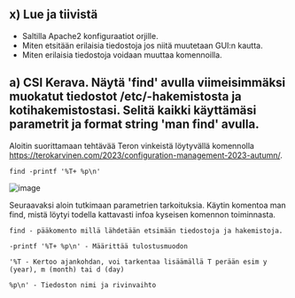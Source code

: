 ## x) Lue ja tiivistä

- Saltilla Apache2 konfiguraatiot orjille.
- Miten etsitään erilaisia tiedostoja jos niitä muutetaan GUI:n kautta.
- Miten erilaisia tiedostoja voidaan muuttaa komennoilla.

## a) CSI Kerava. Näytä 'find' avulla viimeisimmäksi muokatut tiedostot /etc/-hakemistosta ja kotihakemistostasi. Selitä kaikki käyttämäsi parametrit ja format string 'man find' avulla.

Aloitin suorittamaan tehtävää Teron vinkeistä löytyvällä komennolla https://terokarvinen.com/2023/configuration-management-2023-autumn/.

    find -printf '%T+ %p\n'

![image](https://github.com/Ferresette/Palvelinten_hallinta/assets/148973799/42b6fb5c-9637-4374-9fc8-ade2436d2e9d)

Seuraavaksi aloin tutkimaan parametrien tarkoituksia. Käytin komentoa man find, mistä löytyi todella kattavasti infoa kyseisen komennon toiminnasta.

    find - pääkomento millä lähdetään etsimään tiedostoja ja hakemistoja.
    
    -printf '%T+ %p\n' - Määrittää tulostusmuodon
    
    '%T - Kertoo ajankohdan, voi tarkentaa lisäämällä T perään esim y (year), m (month) tai d (day)
    
    %p\n' - Tiedoston nimi ja rivinvaihto
